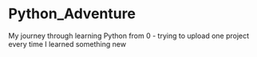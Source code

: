 # Python_Adventure
My journey through learning Python from 0 - trying to upload one project every time I learned something new
